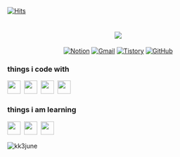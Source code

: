 [![Hits](https://hits.seeyoufarm.com/api/count/incr/badge.svg?url=https%3A%2F%2Fgithub.com%2Fkk3june&count_bg=%2379C83D&title_bg=%23555555&icon=&icon_color=%23E7E7E7&title=hits&edge_flat=false)](https://hits.seeyoufarm.com)

<h1 align="center">
  <a href="https://git.io/typing-svg">
    <img src="https://readme-typing-svg.herokuapp.com/?lines=Hi,+There!+👋;This+is+Jun;Nice+to+meet+you!&center=true&size=30">
  </a>
</h1>

<div align="center"> 
	
[![Notion](https://img.shields.io/badge/Notion-%23000000.svg?style=for-the-badge&logo=notion&logoColor=white&link=https://woozy-stool-6eb.notion.site/Jun-35cd60fcac0545b5afdc53c8a9284650/)](https://woozy-stool-6eb.notion.site/Jun-35cd60fcac0545b5afdc53c8a9284650/)
[![Gmail](https://img.shields.io/badge/Gmail-D14836?style=for-the-badge&logo=gmail&logoColor=white&link=mailto:kk3june@gmail.com)](mailto:kk3june@gmail.com)
[![Tistory](https://img.shields.io/badge/Tistory-white.svg?&style=for-the-badge)](https://kk3june.tistory.com/)
[![GitHub](https://img.shields.io/badge/github-%23121011.svg?style=for-the-badge&logo=github&logoColor=white&link=https://github.com/kk3june)](https://github.com/kk3june)
	
</div>


<h3>things i code with</h3>

<span><img src="https://cdn.jsdelivr.net/gh/devicons/devicon@latest/icons/html5/html5-plain.svg" width="30px"></span>&nbsp;
<span><img src="https://cdn.jsdelivr.net/gh/devicons/devicon@latest/icons/css3/css3-plain.svg" width="30px"></span>&nbsp;
<span><img src="https://cdn.jsdelivr.net/gh/devicons/devicon@latest/icons/javascript/javascript-original.svg" width="30px"></span>&nbsp;
<span><img src="https://cdn.jsdelivr.net/gh/devicons/devicon@latest/icons/git/git-original.svg" width="30px"></span>

<h3>things i am learning </h3>

<span><img src="https://cdn.jsdelivr.net/gh/devicons/devicon@latest/icons/typescript/typescript-original.svg" width="30px"></span>&nbsp;
<span><img src="https://cdn.jsdelivr.net/gh/devicons/devicon@latest/icons/react/react-original.svg" width="30px"></span>&nbsp;
<span><img src="https://cdn.jsdelivr.net/gh/devicons/devicon@latest/icons/nodejs/nodejs-plain.svg" width="30px"></span>

<p><img align="left" src="https://github-readme-stats.vercel.app/api/top-langs?username=kk3june&show_icons=true&locale=en&layout=compact" alt="kk3june" /></p>

<!--
**kk3june/kk3june** is a ✨ _special_ ✨ repository because its `README.md` (this file) appears on your GitHub profile.

Here are some ideas to get you started:

- 🔭 I’m currently working on ...
- 🌱 I’m currently learning ...
- 👯 I’m looking to collaborate on ...
- 🤔 I’m looking for help with ...
- 💬 Ask me about ...
- 📫 How to reach me: ...
- 😄 Pronouns: ...
- ⚡ Fun fact: ...
-->
